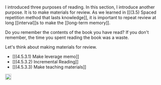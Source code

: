 
I introduced three purposes of reading. In this section, I introduce another purpose. It is to make materials for review. As we learned in [[(3.5) Spaced repetition method that lasts knowledge]], it is important to repeat review at long [[interval]]s to make the [[long-term memory]].

Do you remember the contents of the book you have read? If you don't remember, the time you spent reading the book was a waste.

Let's think about making materials for review.

- [[(4.5.3.1) Make leverage memo]]
- [[(4.5.3.2) Incremental Reading]]
- [[(4.5.3.3) Make teaching materials]]

<img src='https://scrapbox.io/api/pages/nishio/en/icon' alt='en.icon' height="19.5"/>